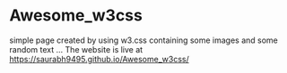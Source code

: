 # Awesome_w3css
simple page created by using w3.css containing some images and some random text ...
The website is live at https://saurabh9495.github.io/Awesome_w3css/

